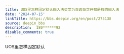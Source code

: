 ```yaml
---
title: UOS里怎样固定默认输入法英文为首选每次开都是搜肉输入法
date: '2024-07-15'
linkTitle: https://bbs.deepin.org/en/post/275138
source: deepin_bbs
description:  180******92 
disable_comments: true
---
```

UOS里怎样固定默认
